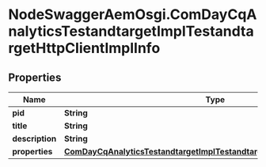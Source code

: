# NodeSwaggerAemOsgi.ComDayCqAnalyticsTestandtargetImplTestandtargetHttpClientImplInfo

## Properties
Name | Type | Description | Notes
------------ | ------------- | ------------- | -------------
**pid** | **String** |  | [optional] 
**title** | **String** |  | [optional] 
**description** | **String** |  | [optional] 
**properties** | [**ComDayCqAnalyticsTestandtargetImplTestandtargetHttpClientImplProperties**](ComDayCqAnalyticsTestandtargetImplTestandtargetHttpClientImplProperties.md) |  | [optional] 


